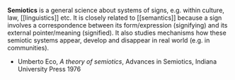 
__Semiotics__ is a general science about systems of signs, e.g. within culture, law, [[linguistics]] etc. It is closely related to [[semantics]] because a sign involves a correspondence between its form/expression (signifying) and its external pointer/meaning (signified). It also studies mechanisms how these semiotic systems appear, develop and disappear in real world (e.g. in communities).

* Umberto Eco, _A theory of semiotics_, Advances in Semiotics, Indiana University Press 1976
